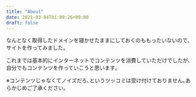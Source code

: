 ```yaml
---
title: "About"
date: 2021-03-04T01:09:26+09:00
draft: false
---
```

なんとなく取得したドメインを寝かせたままにしておくのももったいないので､サイトを作ってみました｡

これまでは基本的にインターネットでコンテンツを消費していただけでしたが､自分でもコンテンツを作っていこうと思います｡

※コンテンツじゃなくてノイズだろ､というツッコミは受け付けておりません｡あらかじめご了承ください｡

